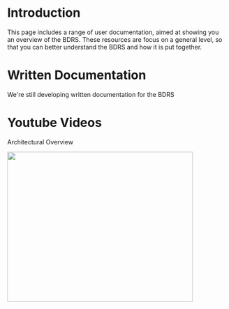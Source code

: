 # Introduction #

This page includes a range of user documentation, aimed at showing you an overview of the BDRS.  These resources are focus on a general level, so that you can better understand the BDRS and how it is put together.

# Written Documentation #

We're still developing written documentation for the BDRS

# Youtube Videos #

Architectural Overview

<a href='http://www.youtube.com/watch?feature=player_embedded&v=NhaoiGqai3I' target='_blank'><img src='http://img.youtube.com/vi/NhaoiGqai3I/0.jpg' width='425' height=344 /></a>